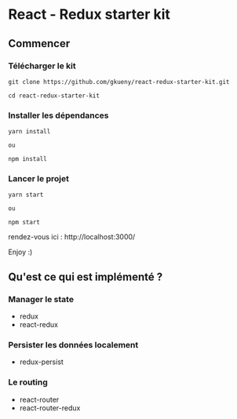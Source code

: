 # React - Redux starter kit

## Commencer

### Télécharger le kit

```
git clone https://github.com/gkueny/react-redux-starter-kit.git

cd react-redux-starter-kit
```

### Installer les dépendances

```
yarn install

ou

npm install
```

### Lancer le projet

```
yarn start

ou

npm start
```

rendez-vous ici : http://localhost:3000/

Enjoy :)

## Qu'est ce qui est implémenté ?

### Manager le state

- redux
- react-redux

### Persister les données localement

- redux-persist

### Le routing

- react-router
- react-router-redux
